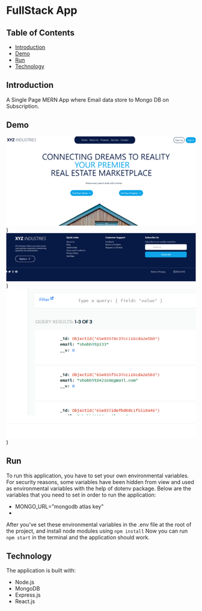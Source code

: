 # FullStack App

## Table of Contents
- [Introduction](#introduction)
- [Demo](#demo)
- [Run](#run)
- [Technology](#technology)

## Introduction
A Single Page  MERN App where Email data  store to Mongo DB on Subscription.


## Demo
![image](https://github.com/ShobhitNair/mernassignment/blob/main/server/client/public/assets/Screenshot%202024-02-29%20163557.png))
![image](https://github.com/ShobhitNair/mernassignment/blob/main/server/client/public/assets/Screenshot%202024-02-29%20163614.png))
![image](https://github.com/ShobhitNair/mernassignment/blob/main/server/client/public/assets/Screenshot%202024-02-29%20163143.png))


## Run

To run this application, you have to set your own environmental variables. For security reasons, some variables have been hidden from view and used as environmental variables with the help of dotenv package. Below are the variables that you need to set in order to run the application:
- MONGO_URL="mongodb atlas key"
- 
After you've set these environmental variables in the .env file at the root of the project, and install node modules using  `npm install`
Now you can run `npm start` in the terminal and the application should work.

## Technology
The application is built with:
- Node.js 
- MongoDB
- Express.js 
- React.js
  

